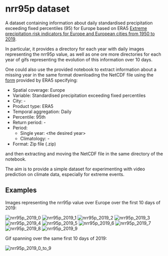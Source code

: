 # nrr95p dataset

A dataset containing information about daily standardised precipitation exceeding fixed percentiles (95) for Europe based on ERA5 [Extreme precipitation risk indicators for Europe and European cities from 1950 to 2019](https://cds.climate.copernicus.eu/cdsapp#!/dataset/sis-european-risk-extreme-precipitation-indicators?tab=overview).

In particular, it provides a directory for each year with daily images representing the nrr95p value, as well as one ore more directories for each year of gifs representing the evolution of this information over 10 days.

One could also use the provided notebook to extract information about a missing year in the same format downloading the NetCDF file using the [form](https://cds.climate.copernicus.eu/cdsapp#!/dataset/sis-european-risk-extreme-precipitation-indicators?tab=form) provided by ERA5 specifying:
 - Spatial coverage: Europe
 - Variable: Standardised precipitation exceeding fixed percentiles
 - City: -
 - Product type: ERA5
 - Temporal aggregation: Daily
 - Percentile: 95th
 - Return period: -
 - Period:
   - Single year: \<the desired year\>
   - Climatology: -
 - Format: Zip file (.zip)

and then extracting and moving the NetCDF file in the same directory of the notebook.

The aim is to provide a simple dataset for experimenting with video prediction on climate data, especially for extreme events.

## Examples

Images representing the nrr95p value over Europe over the first 10 days of 2019:

![nrr95p_2019_0](https://github.com/alberto-paparella/nrr95p/blob/main/images/nrr95p_2019_0.png?raw=true)
![nrr95p_2019_1](https://github.com/alberto-paparella/nrr95p/blob/main/images/nrr95p_2019_1.png?raw=true)
![nrr95p_2019_2](https://github.com/alberto-paparella/nrr95p/blob/main/images/nrr95p_2019_2.png?raw=true)
![nrr95p_2019_3](https://github.com/alberto-paparella/nrr95p/blob/main/images/nrr95p_2019_3.png?raw=true)
![nrr95p_2019_4](https://github.com/alberto-paparella/nrr95p/blob/main/images/nrr95p_2019_4.png?raw=true)
![nrr95p_2019_5](https://github.com/alberto-paparella/nrr95p/blob/main/images/nrr95p_2019_5.png?raw=true)
![nrr95p_2019_6](https://github.com/alberto-paparella/nrr95p/blob/main/images/nrr95p_2019_6.png?raw=true)
![nrr95p_2019_7](https://github.com/alberto-paparella/nrr95p/blob/main/images/nrr95p_2019_7.png?raw=true)
![nrr95p_2019_8](https://github.com/alberto-paparella/nrr95p/blob/main/images/nrr95p_2019_8.png?raw=true)
![nrr95p_2019_9](https://github.com/alberto-paparella/nrr95p/blob/main/images/nrr95p_2019_9.png?raw=true)

Gif spanning over the same first 10 days of 2019:

![nrr95p_2019_0_to_9](https://github.com/alberto-paparella/nrr95p/blob/main/images/nrr95p_2019_0_to_9.gif?raw=true)
